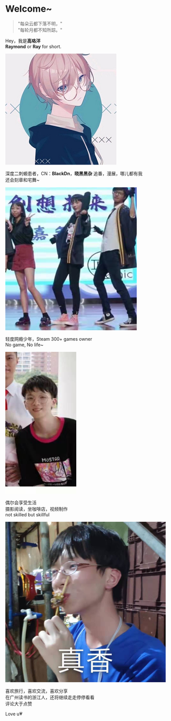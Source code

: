 # Welcome~

> "每朵云都下落不明，"  
> "每轮月都不知所踪。"

Hey，我是**高珞洋**  
**Raymond** or **Ray** for short.  

![comic](../img/comicPic.jpg)  

深度二刺螈患者，CN：**BlackDn**，**晓黑黑杂** 
追番，漫展，哪儿都有我  
还会刻章和宅舞~  

![dance](../img/dancePic.jpg)  

轻度网瘾少年，Steam 300+ games owner  
No game, No life~  

![me1](../img/mePic1.jpg)  

偶尔会享受生活  
摄影阅读，坐咖啡店，视频制作  
not skilled but skillful  

![emoji](../img/emoPic2.jpg)  

喜欢旅行，喜欢交流，喜欢分享  
在广州读书的浙江人，还将继续走走停停看看  
评论大于点赞  

Love u💗
